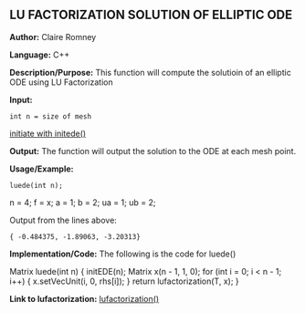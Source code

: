 ## LU FACTORIZATION SOLUTION OF ELLIPTIC ODE

**Author:** Claire Romney

**Language:** C++

**Description/Purpose:** This function will compute the solutioin of an elliptic ODE using LU Factorization

**Input:**

	int n = size of mesh
  [initiate with initede()](initede.md)
	
**Output:** The function will output the solution to the ODE at each mesh point.

**Usage/Example:**

	luede(int n);
  n = 4;
  f = x;
  a = 1;
  b = 2;
  ua = 1;
  ub = 2;

Output from the lines above:

	{ -0.484375, -1.89063, -3.20313}
    
**Implementation/Code:** The following is the code for luede()

  Matrix luede(int n) {
	  initEDE(n);
	  Matrix x(n - 1, 1, 0);
	  for (int i = 0; i < n - 1; i++) {
		  x.setVecUnit(i, 0, rhs[i]);
	  }
	  return lufactorization(T, x);
  }
  
**Link to lufactorization:**
  [lufactorization()](../append/lufactorization.md)
